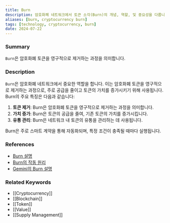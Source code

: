 ```yaml
---
title: Burn
description: 암호화폐 네트워크에서 토큰 소각(Burn)의 개념, 역할, 및 중요성을 다룹니다.
aliases: [burn, cryptocurrency burn]
tags: [technology, cryptocurrency, burn]
date: 2024-07-22
---
```

### Summary

`Burn`은 암호화폐 토큰을 영구적으로 제거하는 과정을 의미합니다.

### Description

`Burn`은 암호화폐 네트워크에서 중요한 역할을 합니다. 이는 암호화폐 토큰을 영구적으로 제거하는 과정으로, 주로 공급을 줄이고 토큰의 가치를 증가시키기 위해 사용됩니다. Burn의 주요 특징은 다음과 같습니다:

1. **토큰 제거**: Burn은 암호화폐 토큰을 영구적으로 제거하는 과정을 의미합니다.
2. **가치 증가**: Burn은 토큰의 공급을 줄여, 기존 토큰의 가치를 증가시킵니다.
3. **유통 관리**: Burn은 네트워크 내 토큰의 유통을 관리하는 데 사용됩니다.

Burn은 주로 스마트 계약을 통해 자동화되며, 특정 조건이 충족될 때마다 실행됩니다.

### References

- [Burn 설명](<https://en.wikipedia.org/wiki/Burn_(cryptocurrency)>)
- [Burn의 작동 원리](https://ethereum.org/en/glossary/#burn)
- [Gemini의 Burn 설명](https://www.gemini.com/cryptopedia/search?query=burn)

### Related Keywords

- [[Cryptocurrency]]
- [[Blockchain]]
- [[Token]]
- [[Value]]
- [[Supply Management]]
